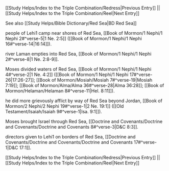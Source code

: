 [[Study Helps/Index to the Triple Combination/Redress|Previous Entry]]  ||  [[Study Helps/Index to the Triple Combination/Reel|Next Entry]]

 See also [[Study Helps/Bible Dictionary/Red Sea|BD Red Sea]]

 people of Lehi1 camp near shores of Red Sea, [[Book of Mormon/1 Nephi/1 Nephi 2#^verse-5|1 Ne. 2:5]] ([[Book of Mormon/1 Nephi/1 Nephi 16#^verse-14|16:14]]).

 river Laman empties into Red Sea, [[Book of Mormon/1 Nephi/1 Nephi 2#^verse-8|1 Ne. 2:8-9]].

 Moses divided waters of Red Sea, [[Book of Mormon/1 Nephi/1 Nephi 4#^verse-2|1 Ne. 4:2]] ([[Book of Mormon/1 Nephi/1 Nephi 17#^verse-26|17:26-27]]; [[Book of Mormon/Mosiah/Mosiah 7#^verse-19|Mosiah 7:19]]; [[Book of Mormon/Alma/Alma 36#^verse-28|Alma 36:28]]; [[Book of Mormon/Helaman/Helaman 8#^verse-11|Hel. 8:11]]).

 he did more grievously afflict by way of Red Sea beyond Jordan, [[Book of Mormon/2 Nephi/2 Nephi 19#^verse-1|2 Ne. 19:1]] ([[Old Testament/Isaiah/Isaiah 9#^verse-1|Isa. 9:1]]).

 Moses brought Israel through Red Sea, [[Doctrine and Covenants/Doctrine and Covenants/Doctrine and Covenants 8#^verse-3|D&C 8:3]].

 directors given to Lehi1 on borders of Red Sea, [[Doctrine and Covenants/Doctrine and Covenants/Doctrine and Covenants 17#^verse-1|D&C 17:1]].

[[Study Helps/Index to the Triple Combination/Redress|Previous Entry]]  ||  [[Study Helps/Index to the Triple Combination/Reel|Next Entry]]